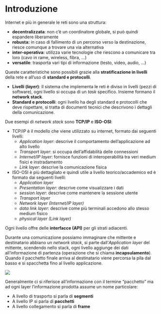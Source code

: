 ﻿# Introduzione

Internet e più in generale le reti sono una struttura:

- **decentralizzata**: non c’è un coordinatore globale, si può quindi espandere liberamente
- **robusta:** in caso di fallimento di un percorso verso la destinazione, riesce comunque a trovare una via alternativa
- **inter-operativa:** utilizza varie tecnologie che riescono a comunicare tra loro (cavo in rame, wireless, fibra, …)
- **versatile**: trasporta vari tipi di informazione (testo, video, audio, …)

Queste caratteristiche sono possibili grazie alla **stratificazione in livelli** della rete e all’uso di **standard e protocolli**.

- **Livelli (*layer*)**: Il sistema che implementa le reti è diviso in livelli (pezzi di software), ogni livello si occupa di un *task* specifico. Insieme formano il **network stack**.
- **Standard e protocolli**: ogni livello ha degli standard e protocolli che deve rispettare, si tratta di documenti tecnici che descrivono i dettagli della comunicazione.

Due esempi di *network stack* sono **TCP/IP** e **ISO-OSI**:

- TCP/IP è il modello che viene utilizzato su internet, formato dai seguenti livelli:
    - *Application layer*: descrive il comportamento dell’applicazione ad alto livello
    - *Transport layer*: si occupa dell’affidabilità delle connessioni
    - *Internet/IP layer*: fornisce funzioni di interoperabilità tra veri medium fisici e instradamento
    - *Link layer*: descrive la comunicazione fisica
- ISO-OSI è più dettagliato e quindi utile a livello teorico/accademico ed è formato dai seguenti livelli:
    - *Application layer*
    - *Presentation layer*: descrive come visualizzare i dati
    - *session layer*: descrive come mantenere la sessione utente
    - *Transport layer*
    - *Network layer (Internet/IP layer)*
    - *data link layer*: descrive come più terminali accedono allo stesso medium fisico
    - *physical layer (Link layer)*

Ogni livello offre delle **interfacce (API)** per gli strati adiacenti.

Durante una comunicazione possiamo immaginare che mittente e destinatario abbiano un *network stack*, si parte dall’*Application layer* del mittente, scendendo nello stack, ogni livello aggiunge dei dati all’informazione di partenza (operazione che si chiama **incapsulamento**). Quando il pacchetto finale arriva al destinatario viene percorsa la pila dal basso e si spacchetta fino al livello applicazione.

![](https://i.ibb.co/hcwb5xk/image.png)

Generalmente ci si riferisce all’informazione con il termine “pacchetto” ma ad ogni layer l’informazione prodotta assume un nome particolare:

- A livello di trasporto si parla di **segmenti**
- A livello IP si parla di **pacchetti**
- A livello collegamento si parla di **frame**
